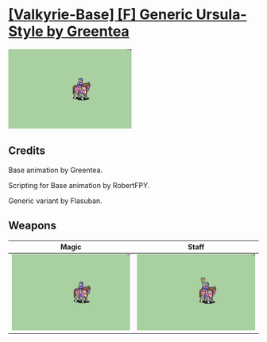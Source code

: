 # [\[Valkyrie-Base\] \[F\] Generic Ursula-Style by Greentea](./)

<img src="./6.%20Magic/Magic_000.png" alt="[Valkyrie-Base] [F] Generic Ursula-Style by Greentea standing" />

## Credits

Base animation by Greentea. 

Scripting for Base animation by RobertFPY.

Generic variant by Flasuban.

## Weapons


|Magic |Staff |
|  :---: | :---: |
| <img alt="Magic animation" src="./6.%20Magic/Magic.gif" /> | <img alt="Staff animation" src="./7.%20Staff/Staff.gif" /> |
